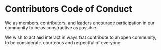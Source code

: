 # Contributors Code of Conduct

We as members, contributors, and leaders encourage participation in our community to be as constructive as possible.

We wish to act and interact in ways that contribute to an open community, to be considerate, courteous and respectful of everyone.

